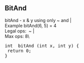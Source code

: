 <h2>BitAnd</h2>


bitAnd - x & y using only ~ and |\
Example bitAnd(6, 5) = 4\
Legal ops:  ~ |\
Max ops: 8\

<pre>
int  bitAnd (int x, int y) {
 return 0;
}
</pre>